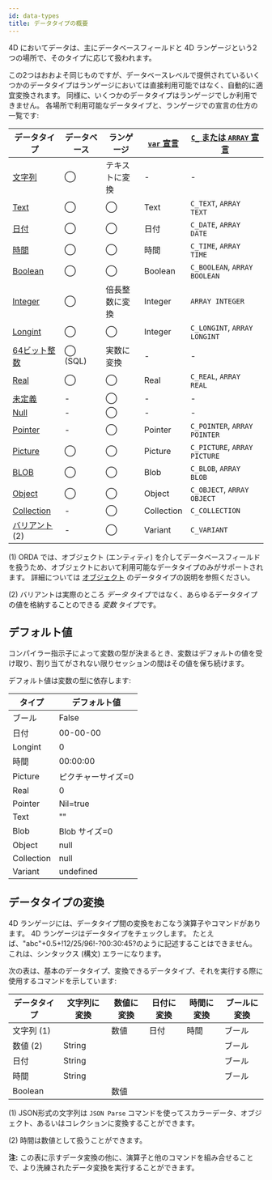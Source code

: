 ```yaml
---
id: data-types
title: データタイプの概要
---
```


4D においてデータは、主にデータベースフィールドと 4D ランゲージという2つの場所で、そのタイプに応じて扱われます。

この2つはおおよそ同じものですが、データベースレベルで提供されているいくつかのデータタイプはランゲージにおいては直接利用可能ではなく、自動的に適宜変換されます。 同様に、いくつかのデータタイプはランゲージでしか利用できません。 各場所で利用可能なデータタイプと、ランゲージでの宣言の仕方の一覧です:

| データタイプ                                  | データベース  | ランゲージ   | [`var` 宣言](variables.md#using-the-var-keyword) | [`C_` または `ARRAY` 宣言](variables.md#using-a-c_-directive) |
| --------------------------------------- | ------- | ------- | ---------------------------------------------- | -------------------------------------------------------- |
| [文字列](dt_string.md)                     | ◯       | テキストに変換 | -                                              | -                                                        |
| [Text](Concepts/dt_string.md)           | ◯       | ◯       | Text                                           | `C_TEXT`, `ARRAY TEXT`                                   |
| [日付](Concepts/dt_date.md)               | ◯       | ◯       | 日付                                             | `C_DATE`, `ARRAY DATE`                                   |
| [時間](Concepts/dt_time.md)               | ◯       | ◯       | 時間                                             | `C_TIME`, `ARRAY TIME`                                   |
| [Boolean](Concepts/dt_boolean.md)       | ◯       | ◯       | Boolean                                        | `C_BOOLEAN`, `ARRAY BOOLEAN`                             |
| [Integer](Concepts/dt_number.md)        | ◯       | 倍長整数に変換 | Integer                                        | `ARRAY INTEGER`                                          |
| [Longint](Concepts/dt_number.md)        | ◯       | ◯       | Integer                                        | `C_LONGINT`, `ARRAY LONGINT`                             |
| [64ビット整数](Concepts/dt_number.md)        | ◯ (SQL) | 実数に変換   | -                                              | -                                                        |
| [Real](Concepts/dt_number.md)           | ◯       | ◯       | Real                                           | `C_REAL`, `ARRAY REAL`                                   |
| [未定義](Concepts/dt_null_undefined.md)    | -       | ◯       | -                                              | -                                                        |
| [Null](Concepts/dt_null_undefined.md)   | -       | ◯       | -                                              | -                                                        |
| [Pointer](Concepts/dt_pointer.md)       | -       | ◯       | Pointer                                        | `C_POINTER`, `ARRAY POINTER`                             |
| [Picture](Concepts/dt_picture.md)       | ◯       | ◯       | Picture                                        | `C_PICTURE`, `ARRAY PICTURE`                             |
| [BLOB](Concepts/dt_blob.md)             | ◯       | ◯       | Blob                                           | `C_BLOB`, `ARRAY BLOB`                                   |
| [Object](Concepts/dt_object.md)         | ◯       | ◯       | Object                                         | `C_OBJECT`, `ARRAY OBJECT`                               |
| [Collection](Concepts/dt_collection.md) | -       | ◯       | Collection                                     | `C_COLLECTION`                                           |
| [バリアント](Concepts/dt_variant.md)(2)      | -       | ◯       | Variant                                        | `C_VARIANT`                                              |

(1) ORDA では、オブジェクト (エンティティ) を介してデータベースフィールドを扱うため、オブジェクトにおいて利用可能なデータタイプのみがサポートされます。 詳細については [オブジェクト](Concepts/dt_object.md) のデータタイプの説明を参照ください。

(2) バリアントは実際のところ *データ* タイプではなく、あらゆるデータタイプの値を格納することのできる *変数* タイプです。

## デフォルト値

コンパイラー指示子によって変数の型が決まるとき、変数はデフォルトの値を受け取り、割り当てがされない限りセッションの間はその値を保ち続けます。

デフォルト値は変数の型に依存します:

| タイプ        | デフォルト値     |
| ---------- | ---------- |
| ブール        | False      |
| 日付         | 00-00-00   |
| Longint    | 0          |
| 時間         | 00:00:00   |
| Picture    | ピクチャーサイズ=0 |
| Real       | 0          |
| Pointer    | Nil=true   |
| Text       | ""         |
| Blob       | Blob サイズ=0 |
| Object     | null       |
| Collection | null       |
| Variant    | undefined  |


## データタイプの変換

4D ランゲージには、データタイプ間の変換をおこなう演算子やコマンドがあります。 4D ランゲージはデータタイプをチェックします。 たとえば、"abc"+0.5+!12/25/96!-?00:30:45?のように記述することはできません。 これは、シンタックス (構文) エラーになります。

次の表は、基本のデータタイプ、変換できるデータタイプ、それを実行する際に使用するコマンドを示しています:

| データタイプ  | 文字列に変換 | 数値に変換 | 日付に変換 | 時間に変換 | ブールに変換 |
| ------- | ------ | ----- | ----- | ----- | ------ |
| 文字列 (1) |        | 数値    | 日付    | 時間    | ブール    |
| 数値 (2)  | String |       |       |       | ブール    |
| 日付      | String |       |       |       | ブール    |
| 時間      | String |       |       |       | ブール    |
| Boolean |        | 数値    |       |       |        |

(1) JSON形式の文字列は `JSON Parse` コマンドを使ってスカラーデータ、オブジェクト、あるいはコレクションに変換することができます。

(2) 時間は数値として扱うことができます。

**注:** この表に示すデータ変換の他に、演算子と他のコマンドを組み合せることで、より洗練されたデータ変換を実行することができます。
